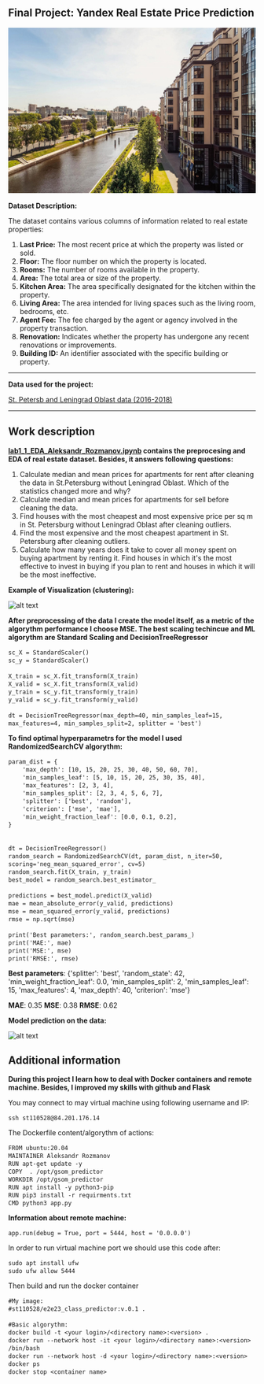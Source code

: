 <h2> Final Project: Yandex Real Estate Price Prediction
 </h2>

![alt text](https://github.com/abuser11/e2e_project_2024/blob/master/images/spb_resal_estate.jpg)

**Dataset Description:**

The dataset contains various columns of information related to real estate properties:

1. **Last Price:** The most recent price at which the property was listed or sold.
2. **Floor:** The floor number on which the property is located.
3. **Rooms:** The number of rooms available in the property.
4. **Area:** The total area or size of the property.
5. **Kitchen Area:** The area specifically designated for the kitchen within the property.
6. **Living Area:** The area intended for living spaces such as the living room, bedrooms, etc.
7. **Agent Fee:** The fee charged by the agent or agency involved in the property transaction.
8. **Renovation:** Indicates whether the property has undergone any recent renovations or improvements.
9. **Building ID:** An identifier associated with the specific building or property.

***
**Data used for the project:**

[St. Petersb and Leningrad Oblast data (2016-2018)](https://github.com/Rozmanov423/e2e23flask_super_final/blob/main/spb.real.estate.archive.sample5000.tsv)
***

<h2> Work description </h2>

**[lab1_1_EDA_Aleksandr_Rozmanov.ipynb](https://github.com/Rozmanov423/e2e23flask_super_final/blob/main/lab1_1_EDA_Aleksandr_Rozmanov.ipynb) contains the preprocesing and EDA of real estate dataset. Besides, it answers following questions:**

1. Calculate median and mean prices for apartments for rent after cleaning the data in St.Petersburg without Leningrad Oblast. Which of the statistics changed more and why?
2. Calculate median and mean prices for apartments for sell before cleaning the data.
2. Find houses with the most cheapest and most expensive price per sq m in St. Petersburg without Leningrad Oblast after cleaning outliers.
3. Find the most expensive and the most cheapest apartment in St. Petersburg after cleaning outliers.
4. Calculate how many years does it take to cover all money spent on buying apartment by renting it. Find houses in which it's the most effective to invest in buying if you plan to rent and houses in which it will be the most ineffective.

**Example of Visualization (clustering):**

![alt text](https://github.com/Rozmanov423/e2e23flask_super_final/blob/main/images/vis.png)

**After preprocessing of the data I create the model itself, as a metric of the algorythm performance I choose MSE. The best scaling techincue and ML algorythm are Standard Scaling and DecisionTreeRegressor**

```
sc_X = StandardScaler()
sc_y = StandardScaler()

X_train = sc_X.fit_transform(X_train)
X_valid = sc_X.fit_transform(X_valid)
y_train = sc_y.fit_transform(y_train)
y_valid = sc_y.fit_transform(y_valid)

dt = DecisionTreeRegressor(max_depth=40, min_samples_leaf=15, max_features=4, min_samples_split=2, splitter = 'best')
```	

**To find optimal hyperparametrs for the model I used RandomizedSearchCV algorythm:**

```
param_dist = {
    'max_depth': [10, 15, 20, 25, 30, 40, 50, 60, 70],
    'min_samples_leaf': [5, 10, 15, 20, 25, 30, 35, 40],
    'max_features': [2, 3, 4],
    'min_samples_split': [2, 3, 4, 5, 6, 7],
    'splitter': ['best', 'random'],
    'criterion': ['mse', 'mae'],
    'min_weight_fraction_leaf': [0.0, 0.1, 0.2],
}


dt = DecisionTreeRegressor()
random_search = RandomizedSearchCV(dt, param_dist, n_iter=50, scoring='neg_mean_squared_error', cv=5)
random_search.fit(X_train, y_train)
best_model = random_search.best_estimator_

predictions = best_model.predict(X_valid)
mae = mean_absolute_error(y_valid, predictions)
mse = mean_squared_error(y_valid, predictions)
rmse = np.sqrt(mse)

print('Best parameters:', random_search.best_params_)
print('MAE:', mae)
print('MSE:', mse)
print('RMSE:', rmse)
```	

**Best parameters**: {'splitter': 'best', 'random_state': 42, 'min_weight_fraction_leaf': 0.0, 'min_samples_split': 2, 'min_samples_leaf': 15, 'max_features': 4, 'max_depth': 40, 'criterion': 'mse'}

**MAE**: 0.35
**MSE**: 0.38
**RMSE**: 0.62

**Model prediction on the data:**

![alt text](https://github.com/Rozmanov423/e2e23flask_super_final/blob/main/images/model.png)

<h2> Additional information </h2>

**During this project I learn how to deal with Docker containers and remote machine. Besides, I improved my skills with github and Flask**

You may connect to may virtual machine using following username and IP:

```	
ssh st110528@84.201.176.14
```	

The Dockerfile content/algorythm of actions:

```	
FROM ubuntu:20.04
MAINTAINER Aleksandr Rozmanov
RUN apt-get update -y
COPY  . /opt/gsom_predictor
WORKDIR /opt/gsom_predictor
RUN apt install -y python3-pip
RUN pip3 install -r requirments.txt
CMD python3 app.py
```	
**Information about remote machine:**
```	
app.run(debug = True, port = 5444, host = '0.0.0.0')
```	
In order to run virtual machine port we should use this code after:
```	
sudo apt install ufw
sudo ufw allow 5444 
```	

Then build and run the docker container

```	
#My image:
#st110528/e2e23_class_predictor:v.0.1 .

#Basic algorythm:
docker build -t <your login>/<directory name>:<version> .     
docker run --network host -it <your login>/<directory name>:<version> /bin/bash
docker run --network host -d <your login>/<directory name>:<version>   
docker ps 
docker stop <container name> 
```	
